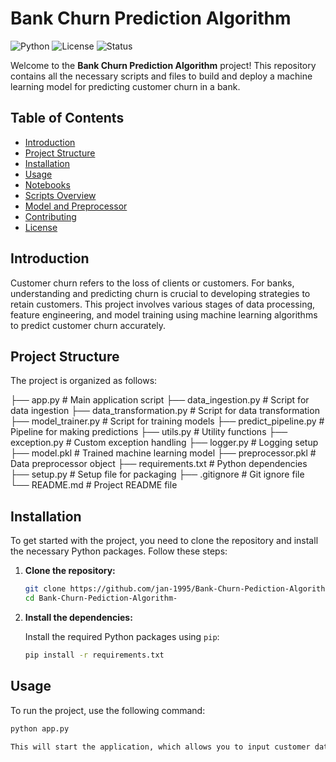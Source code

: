 # Bank Churn Prediction Algorithm

![Python](https://img.shields.io/badge/Python-3.x-blue.svg)
![License](https://img.shields.io/badge/License-MIT-green.svg)
![Status](https://img.shields.io/badge/Status-Completed-brightgreen.svg)

Welcome to the **Bank Churn Prediction Algorithm** project! This repository contains all the necessary scripts and files to build and deploy a machine learning model for predicting customer churn in a bank.

## Table of Contents

- [Introduction](#introduction)
- [Project Structure](#project-structure)
- [Installation](#installation)
- [Usage](#usage)
- [Notebooks](#notebooks)
- [Scripts Overview](#scripts-overview)
- [Model and Preprocessor](#model-and-preprocessor)
- [Contributing](#contributing)
- [License](#license)

## Introduction

Customer churn refers to the loss of clients or customers. For banks, understanding and predicting churn is crucial to developing strategies to retain customers. This project involves various stages of data processing, feature engineering, and model training using machine learning algorithms to predict customer churn accurately.

## Project Structure

The project is organized as follows:

├── app.py # Main application script ├── data_ingestion.py # Script for data ingestion ├── data_transformation.py # Script for data transformation ├── model_trainer.py # Script for training models ├── predict_pipeline.py # Pipeline for making predictions ├── utils.py # Utility functions ├── exception.py # Custom exception handling ├── logger.py # Logging setup ├── model.pkl # Trained machine learning model ├── preprocessor.pkl # Data preprocessor object ├── requirements.txt # Python dependencies ├── setup.py # Setup file for packaging ├── .gitignore # Git ignore file └── README.md # Project README file


## Installation

To get started with the project, you need to clone the repository and install the necessary Python packages. Follow these steps:

1. **Clone the repository:**

    ```bash
    git clone https://github.com/jan-1995/Bank-Churn-Pediction-Algorithm-.git
    cd Bank-Churn-Pediction-Algorithm-
    ```

2. **Install the dependencies:**

    Install the required Python packages using `pip`:

    ```bash
    pip install -r requirements.txt
    ```

## Usage

To run the project, use the following command:

```bash
python app.py

This will start the application, which allows you to input customer data and get predictions on whether a customer is likely to churn.




